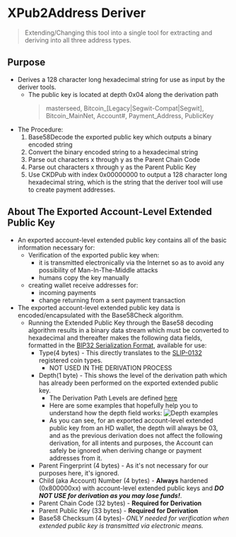 # XPub2Address Deriver

> Extending/Changing this tool into a single tool for extracting and deriving into all three address types.

## Purpose
* Derives a 128 character long hexadecimal string for use as input by the deriver tools.
  - The public key is located at depth 0x04 along the derivation path
    > masterseed, Bitcoin_[Legacy|Segwit-Compat|Segwit], Bitcoin_MainNet, Account#, Payment_Address, PublicKey
* The Procedure:
  1. Base58Decode the exported public key which outputs a binary encoded string
  1. Convert the binary encoded string to a hexadecimal string
  1. Parse out characters x through y as the Parent Chain Code
  1. Parse out characters x through y as the Parent Public Key
  1. Use CKDPub with index 0x00000000 to output a 128 character long hexadecimal string, which is the string that the deriver tool will use to create payment addresses.
## About The Exported Account-Level Extended Public Key
* An exported account-level extended public key contains all of the basic information necessary for:
  - Verification of the exported public key when:
    - it is transmitted electronically via the Internet so as to avoid any possibility of Man-In-The-Middle attacks
    - humans copy the key manually
  - creating wallet receive addresses for:
    - incoming payments
    - change returning from a sent payment transaction
* The exported account-level extended public key data is encoded/encapsulated with the Base58Check algorithm.
  - Running the Extended Public Key through the Base58 decoding algorithm results in a binary data stream which must be converted to hexadecimal and thereafter makes the following data fields, formatted in the [BIP32 Serialization Format](https://github.com/bitcoin/bips/blob/master/bip-0032.mediawiki#serialization-format), available for use:
    - Type(4 bytes) - This directly translates to the [SLIP-0132](https://github.com/satoshilabs/slips/blob/master/slip-0132.md#registered-hd-version-bytes) registered coin types.
      - NOT USED IN THE DERIVATION PROCESS
    - Depth(1 byte) - This shows the level of the derivation path which has already been performed on the exported extended public key.
      - The Derivation Path Levels are defined [here](https://github.com/bitcoin/bips/blob/master/bip-0044.mediawiki#Path_levels)
      - Here are some examples that hopefully help you to understand how the depth field works:
![Depth examples](https://github.com/EAWF/Bitcoin-Merchants-Toolbox/blob/master/Images/DepthExamples.jpg)
      - As you can see, for an exported account-level extended public key from an HD wallet, the depth will always be 03, and as the previous derivation does not affect the following derivation, for all intents and purposes, the Account can safely be ignored when deriving change or payment addresses from it.
    - Parent Fingerprint (4 bytes) - As it's not necessary for our purposes here, it's ignored.
    - Child (aka Account) Number (4 bytes) - **Always** hardened (0x800000xx) with account-level extended public keys and ***DO NOT USE for derivation as you may lose funds!***.
    - Parent Chain Code (32 bytes) - **Required for Derivation**
    - Parent Public Key (33 bytes) - **Required for Derivation**
    - Base58 Checksum (4 bytes)- *ONLY needed for verification when extended public key is transmitted via electronic means.*  
## 
